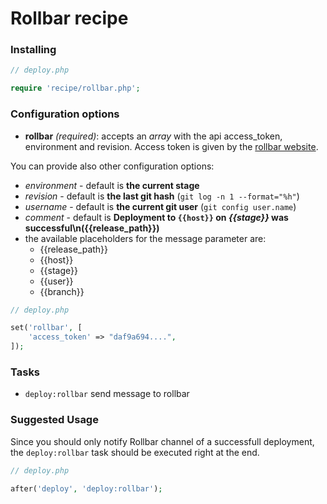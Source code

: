 # Rollbar recipe

### Installing

```php
// deploy.php

require 'recipe/rollbar.php';
```

### Configuration options

- **rollbar** *(required)*: accepts an *array* with the api access_token, environment and revision. Access token is given by the [rollbar website](https://rollbar.com/).

You can provide also other configuration options:

- *environment* - default is **the current stage**
- *revision* - default is **the last git hash** (`git log -n 1 --format="%h"`)
- *username* - default is **the current git user** (`git config user.name`)
- *comment* - default is **Deployment to `{{host}}` on *{{stage}}* was successful\n({{release_path}})**
- the available placeholders for the message parameter are:
  - {{release_path}}
  - {{host}}
  - {{stage}}
  - {{user}}
  - {{branch}}

```php
// deploy.php

set('rollbar', [
    'access_token' => "daf9a694....",
]);
```

### Tasks

- `deploy:rollbar` send message to rollbar

### Suggested Usage

Since you should only notify Rollbar channel of a successfull deployment, the `deploy:rollbar` task should be executed right at the end.

```php
// deploy.php

after('deploy', 'deploy:rollbar');
```
